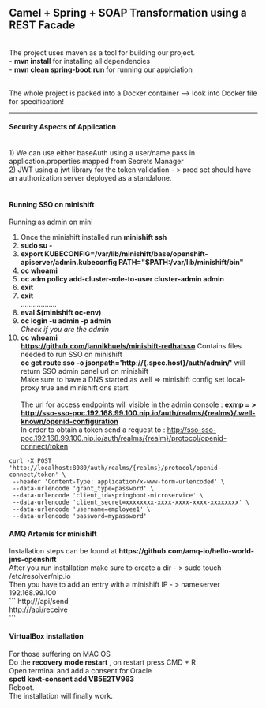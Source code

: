 ## Camel + Spring + SOAP Transformation using a REST Facade
<br>
The project uses maven as a tool for building our project.
<br>
 - <b>mvn install</b> for installing all dependencies<br>
 - <b>mvn clean spring-boot:run </b> for running our applciation<br>
<br>

The whole project is packed into a Docker container --> look into Docker file for specification!

<hr>
<h4>Security Aspects of Application</h4>
<br>
1) We can use either baseAuth using a user/name pass in application.properties mapped from Secrets Manager <br>
2) JWT using a jwt library for the token validation - > prod set should have an authorization server deployed as a standalone. <br><br>
<h4>Running SSO on minishift</h4>

Running as admin on mini<br>
1) Once the minishift installed run <b>minishift ssh </b><br>
2) <b>sudo su -</b> <br>
3) <b>export KUBECONFIG=/var/lib/minishift/base/openshift-apiserver/admin.kubeconfig PATH="$PATH:/var/lib/minishift/bin"</b><br>
4) <b>oc whoami</b><br>
5) <b>oc adm policy add-cluster-role-to-user cluster-admin admin</b><br>
6) <b>exit</b> <br>
7) <b>exit</b><br>
..................<br>
8) <b>eval $(minishift oc-env)</b><br>
9) <b>oc login -u admin -p admin</b><br>
<i>Check if you are the admin</i><br>
10) <b>oc whoami</b><br>
<b>https://github.com/jannikhuels/minishift-redhatsso</b> Contains files needed to run  SSO on minishift<br>
<b>oc get route sso -o jsonpath='http://{.spec.host}/auth/admin/'</b> will return SSO admin panel url on minishift<br>
Make sure to have a DNS started as well => minishift config set local-proxy true and  minishift dns start <br><br>
The url for access endpoints will visible in the admin console : <b>exmp = > http://sso-sso-poc.192.168.99.100.nip.io/auth/realms/{realms}/.well-known/openid-configuration</b><br>
In order to obtain a token send a request to : http://sso-sso-poc.192.168.99.100.nip.io/auth/realms/{realm}/protocol/openid-connect/token <br>
```
curl -X POST 'http://localhost:8080/auth/realms/{realms}/protocol/openid-connect/token' \
 --header 'Content-Type: application/x-www-form-urlencoded' \
 --data-urlencode 'grant_type=password' \
 --data-urlencode 'client_id=springboot-microservice' \
 --data-urlencode 'client_secret=xxxxxxxx-xxxx-xxxx-xxxx-xxxxxxxx' \
 --data-urlencode 'username=employee1' \
 --data-urlencode 'password=mypassword'
```




<h4>AMQ Artemis for minishift</h4>
Installation steps can be found at <b>https://github.com/amq-io/hello-world-jms-openshift</b> <br>
After you run installation make sure to create a dir - > sudo touch /etc/resolver/nip.io<br>
Then you have to add an entry with a minishift IP - > nameserver 192.168.99.100 <br>
```
http://<sender-host>/api/send <br>
http://<receiver-host>/api/receive <br>
```

<h4>VirtualBox installation </h4>
For those suffering on MAC OS <br>
Do the <b>recovery mode restart </b>, on restart press CMD + R<br>
Open terminal and add a consent for Oracle<br>
<b>spctl kext-consent add VB5E2TV963</b><br>
Reboot.<br>
The installation will finally work.<br><br>



